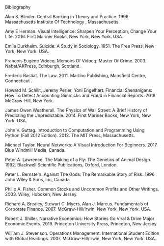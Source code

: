 Bibliography


Alan S. Blinder. Central Banking in Theory and Practice. 1998. Massachusetts Institute Of Technology , Massachusetts.

Amy E Herman. Visual Intelligence: Sharpen Your Perception, Change Your Life. 2016. First Mariner Books, New York, New York. USA.

Emile Durkheim. Suicide: A Study in Sociology. 1951. The Free Press, New York, New York. USA.

Francois Eugene Vidocq. Memoirs Of Vidocq: Master Of Crime. 2003. Nabat/AKPress, Edinburgh, Scotland.

Frederic Bastiat. The Law. 2011. Martino Publishing, Mansfield Centre, Connecticut .

Howard M. Schilit, Jeremy Perler, Yoni Engelhart. Financial Shenanigans: How To Detect Accounting Gimmicks and Fraud in Financial Reports. 2018. McGraw-Hill, New York.

James Owen Weatherall. The Physics of Wall Street: A Brief History of Predicting the Unpredictable. 2014. First Mariner Books, New York, New York. USA.

John V. Guttag. Introduction to Computation and Programming Using Python (Fall 2012 Edition). 2012. The MIT Press, Massachusetts.

Michael Taylor. Neural Networks: A Visual Introduction For Beginners. 2017. Blue Windmill Media, Canada.

Peter A. Lawrence. The Making of a Fly: The Genetics of Animal Design. 1992. Blackwell Scientific Publications, Oxford, London.

Peter L. Bernstein. Against The Gods: The Remarkable Story of Risk. 1996. John Wiley & Sons, Inc, Canada.

Philip A. Fisher. Common Stocks and Uncommon Profits and Other Writings. 2003. Wiley, Hoboken, New Jersey.

Richard A. Brealey, Stewart C. Myers, Alan J. Marcus. Fundamentals of Corporate Finance. 2007. McGraw-Hill/Irwin, New York, New York. USA.

Robert J. Shiller. Narrative Economics: How Stories Go Viral & Drive Major Economic Events. 2019. Princeton University Press, Princeton, New Jersey.

William J. Stevenson. Operations Management: International Student Edition with Global Readings. 2007. McGraw-Hill/Irwin, New York, New York. USA.
